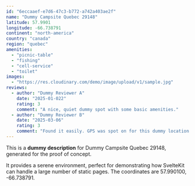 ```yaml
---
id: "6eccaaef-e7d6-47c3-b772-a742a403ae2f"
name: "Dummy Campsite Quebec 29148"
latitude: 57.9901
longitude: -66.738791
continent: "north-america"
country: "canada"
region: "quebec"
amenities:
  - "picnic-table"
  - "fishing"
  - "cell-service"
  - "toilet"
images:
  - "https://res.cloudinary.com/demo/image/upload/v1/sample.jpg"
reviews:
  - author: "Dummy Reviewer A"
    date: "2025-01-022"
    rating: 3
    comment: "A nice, quiet dummy spot with some basic amenities."
  - author: "Dummy Reviewer B"
    date: "2025-03-06"
    rating: 3
    comment: "Found it easily. GPS was spot on for this dummy location."
---
```


This is a **dummy description** for Dummy Campsite Quebec 29148, generated for the proof of concept.

It provides a serene environment, perfect for demonstrating how SvelteKit can handle a large number of static pages. The coordinates are 57.990100, -66.738791.
